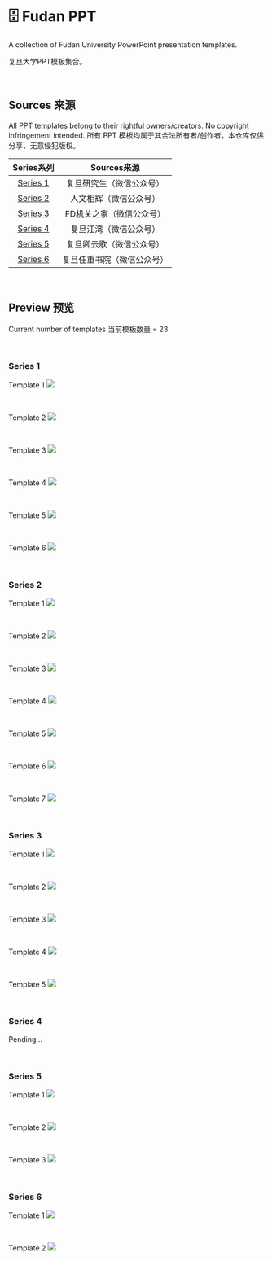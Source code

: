 # 🗄️ Fudan PPT
A collection of Fudan University PowerPoint presentation templates. 

复旦大学PPT模板集合。


<br>

## Sources 来源
All PPT templates belong to their rightful owners/creators. No copyright infringement intended. 所有 PPT 模板均属于其合法所有者/创作者。本仓库仅供分享，无意侵犯版权。

| Series系列  | Sources来源  |
|:-:|:-:|
| [Series 1](./Series1/) | 复旦研究生（微信公众号）  |
| [Series 2](./Series2/)  | 人文相辉（微信公众号）  |
|  [Series 3](./Series3/) | FD机关之家（微信公众号） |
|  [Series 4](./Series4/) | 复旦江湾（微信公众号）  |
| [Series 5](./Series5/)  | 复旦卿云歌（微信公众号） |
| [Series 6](./Series6/)| 复旦任重书院（微信公众号）| 

<br>


## Preview 预览
Current number of templates 当前模板数量 = 23

<br>


### Series 1
Template 1
![](./previews/s1-1.JPG)

<br>

Template 2
![](./previews/s1-2.JPG)

<br>

Template 3 
![](./previews/s1-3.JPG)

<br>

Template 4
![](./previews/s1-4.JPG)


<br>

Template 5 
![](./previews/s1-5.JPG)

<br>

Template 6
![](./previews/s1-6.JPG)

<br>


### Series 2
Template 1
![](./previews/s2-1.JPG)

<br>

Template 2
![](./previews/s2-2.JPG)

<br>

Template 3
![](./previews/s2-3.JPG)

<br>

Template 4
![](./previews/s2-4.JPG)

<br>

Template 5
![](./previews/s2-5.JPG)

<br>

Template 6 
![](./previews/s2-6.JPG)

<br>

Template 7
![](./previews/s2-7.JPG)

<br>

### Series 3
Template 1 
![](./previews/s3-1.JPG)

<br>

Template 2 
![](./previews/s3-2.JPG)

<br>

Template 3 
![](./previews/s3-3.JPG)

<br>

Template 4
![](./previews/s3-4.JPG)

<br>

Template 5
![](./previews/s3-5.JPG)

<br>


### Series 4 
Pending...

<br>

### Series 5
Template 1
![](./previews/s5-1.JPG)

<br>

Template 2
![](./previews/s5-2.JPG)

<br>

Template 3
![](./previews/s5-3.JPG)

<br>

### Series 6
Template 1 
![](./previews/s6-1.JPG)

<br>

Template 2 
![](./previews/s6-2.JPG)